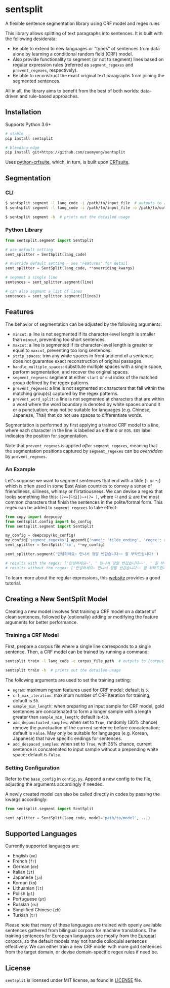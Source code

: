 # sentsplit
A flexible sentence segmentation library using CRF model and regex rules

This library allows splitting of text paragraphs into sentences. It is built with the following desiderata:
- Be able to extend to new languages or "types" of sentences from data alone by learning a conditional random field (CRF) model.
- Also provide functionality to segment (or not to segment) lines based on regular expression rules (referred as `segment_regexes` and `prevent_regexes`, respectively).
- Be able to reconstruct the exact original text paragraphs from joining the segmented sentences.

All in all, the library aims to benefit from the best of both worlds: data-driven and rule-based approaches.

## Installation
Supports Python 3.6+

```bash
# stable
pip install sentsplit

# bleeding-edge
pip install git+https://github.com/zaemyung/sentsplit
```

Uses [python-crfsuite](https://github.com/scrapinghub/python-crfsuite), which, in turn, is built upon [CRFsuite](https://github.com/chokkan/crfsuite).

## Segmentation
### CLI
```bash
$ sentsplit segment -l lang_code -i /path/to/input_file  # outputs to /path/to/input_file.segment
$ sentsplit segment -l lang_code -i /path/to/input_file -o /path/to/output_file

$ sentsplit segment -h  # prints out the detailed usage
```

### Python Library
```python
from sentsplit.segment import SentSplit

# use default setting
sent_splitter = SentSplit(lang_code)

# override default setting - see "Features" for detail
sent_splitter = SentSplit(lang_code, **overriding_kwargs)

# segment a single line
sentences = sent_splitter.segment(line)

# can also segment a list of lines
sentences = sent_splitter.segment([lines])
```

## Features
The behavior of segmentation can be adjusted by the following arguments:
- `mincut`: a line is not segmented if its character-level length is smaller than `mincut`, preventing too short sentences.
- `maxcut`: a line is segmented if its character-level length is greater or equal to `maxcut`, preventing too long sentences.
- `strip_spaces`: trim any white spaces in front and end of a sentence; does not guarantee exact reconstruction of original passages.
- `handle_multiple_spaces`: substitute multiple spaces with a single space, perform segmentation, and recover the original spaces.
- `segment_regexes`: segment at either `start` or `end` index of the matched group defined by the regex patterns.
- `prevent_regexes`: a line is not segmented at characters that fall within the matching group(s) captured by the regex patterns.
- `prevent_word_split`: a line is not segmented at characters that are within a word where the word boundary is denoted by white spaces around it or a punctuation;
may not be suitable for languages (e.g. Chinese, Japanese, Thai) that do not use spaces to differentiate words.

Segmentation is performed by first applying a trained CRF model to a line, where each character in the line is labelled as either `O` or `EOS`.
`EOS` label indicates the position for segmentation.

Note that `prevent_regexes` is applied *after* `segment_regexes`, meaning that the segmentation positions captured by `segment_regexes` can be *overridden* by `prevent_regexes`.

### An Example
Let's suppose we want to segment sentences that end with a tilde (`~` or `〜`) which is often used in some East Asian countries to convey a sense of friendliness, silliness, whimsy or flirtatiousness.
We can devise a regex that looks something like this: `(?<=[다요])~+(?= )`, where `다` and `요` are the most common characters that finish the sentences in the polite/formal form.
This regex can be added to `segment_regexes` to take effect:
```python
from copy import deepcopy
from sentsplit.config import ko_config
from sentsplit.segment import SentSplit

my_config = deepcopy(ko_config)
my_config['segment_regexes'].append({'name': 'tilde_ending', 'regex': r'(?<=[다요])~+(?= )', 'at': 'end'})
sent_splitter = SentSplit('ko', **my_config)

sent_splitter.segment('안녕하세요~ 만나서 정말 반갑습니다~~ 잘 부탁드립니다!')

# results with the regex: ['안녕하세요~', ' 만나서 정말 반갑습니다~~', ' 잘 부탁드립니다!']
# results without the regex: ['안녕하세요~ 만나서 정말 반갑습니다~~ 잘 부탁드립니다!']
```
To learn more about the regular expressions, this [website](https://www.regular-expressions.info/tutorial.html) provides a good tutorial.

## Creating a New SentSplit Model
Creating a new model involves first training a CRF model on a dataset of clean sentences, followed by (optionally) adding or modifying the feature arguments for better performance.

### Training a CRF Model
First, prepare a corpus file where a single line corresponds to a single sentence.
Then, a CRF model can be trained by running a command:
```bash
sentsplit train -l lang_code -c corpus_file_path  # outputs to {corpus_file_path}.{lang_code}-{ngram}-gram-{YearMonthDate}.model

sentsplit train -h  # prints out the detailed usage
```

The following arguments are used to set the training setting:
- `ngram`: maximum ngram features used for CRF model; default is `5`.
- `crf_max_iteration`: maximum number of CRF iteration for training; default is `50`.
- `sample_min_length`: when preparing an input sample for CRF model, gold sentences are concatenated to form a longer sample with a length greater than `sample_min_length`; default is `450`.
- `add_depunctuated_samples`: when set to `True`, randomly (30% chance) remove the punctuation of the current sentence before concatenation; default is `False`. May only be suitable for languages (e.g. Korean, Japanese) that have specific endings for sentences.
- `add_despaced_samples`: when set to `True`, with 35% chance, current sentence is concatenated to input sample without a prepending white space; default is `False`.

### Setting Configuration
Refer to the `base_config` in `config.py`. Append a new config to the file, adjusting the arguments accordingly if needed.

A newly created model can also be called directly in codes by passing the kwargs accordingly:
```python
from sentsplit.segment import SentSplit

sent_splitter = SentSplit(lang_code, model='path/to/model', ...)
```

## Supported Languages
Currently supported languages are:
- English (`en`)
- French (`fr`)
- German (`de`)
- Italian (`it`)
- Japanese (`ja`)
- Korean (`ko`)
- Lithuanian (`lt`)
- Polish (`pl`)
- Portuguese (`pt`)
- Russian (`ru`)
- Simplified Chinese (`zh`)
- Turkish (`tr`)

Please note that many of these languages are trained with openly available sentences gathered from bilingual corpora for machine translations.
The training sentences for European languages are mostly from the [Europarl](https://www.statmt.org/europarl/) corpora, so the default models may not handle colloquial sentences effectively.
We can either train a new CRF model with more gold sentences from the target domain, or devise domain-specific regex rules if need be.

## License
`sentsplit` is licensed under MIT license, as found in [LICENSE](https://github.com/zaemyung/sentsplit/blob/main/LICENSE) file.